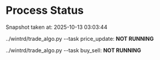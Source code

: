 # Process Status

Snapshot taken at: 2025-10-13 03:03:44

../wintrd/trade_algo.py --task price_update: **NOT RUNNING**

../wintrd/trade_algo.py --task buy_sell: **NOT RUNNING**

